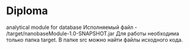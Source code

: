 # Diploma
analytical module for database 
Исполняемый файл  - /target/nanobaseModule-1.0-SNAPSHOT.jar
Для работы необходима только папка target.
В папке src можно найти файлы исходного кода.
